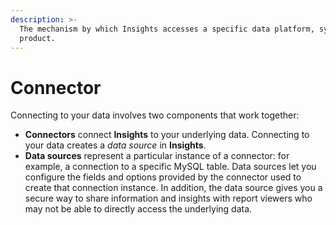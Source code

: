 ```yaml
---
description: >-
  The mechanism by which Insights accesses a specific data platform, system, or
  product.
---
```


# Connector

Connecting to your data involves two components that work together:

* **Connectors** connect **Insights** to your underlying data. Connecting to your data creates a _data source_ in **Insights**.
* **Data sources** represent a particular instance of a connector: for example, a connection to a specific MySQL table. Data sources let you configure the fields and options provided by the connector used to create that connection instance. In addition, the data source gives you a secure way to share information and insights with report viewers who may not be able to directly access the underlying data.
